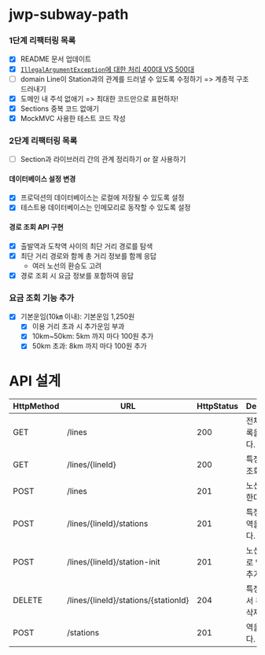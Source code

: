 # jwp-subway-path

### 1단계 리팩터링 목록

- [x] README 문서 업데이트
- [x] [`IllegalArgumentException`에 대한 처리 400대 VS 500대](https://github.com/woowacourse/jwp-subway-path/pull/35#discussion_r1193146265)
- [ ] domain Line이 Station과의 관계를 드러낼 수 있도록 수정하기 => 계층적 구조 드러내기
- [x] 도메인 내 주석 없애기 => 최대한 코드만으로 표현하자!
- [x] Sections 중복 코드 없애기
- [x] MockMVC 사용한 테스트 코드 작성

### 2단계 리팩터링 목록 

- [ ] Section과 라이브러리 간의 관계 정리하기 or 잘 사용하기


#### 데이터베이스 설정 변경

- [x] 프로덕션의 데이터베이스는 로컬에 저장될 수 있도록 설정
- [x] 테스트용 데이터베이스는 인메모리로 동작할 수 있도록 설정

#### 경로 조회 API 구현

- [x] 출발역과 도착역 사이의 최단 거리 경로를 탐색
- [x] 최단 거리 경로와 함께 총 거리 정보를 함께 응답
    - 여러 노선의 환승도 고려
- [x] 경로 조회 시 요금 정보를 포함하여 응답

### 요금 조회 기능 추가

- [x] 기본운임(10㎞ 이내): 기본운임 1,250원
    - [x] 이용 거리 초과 시 추가운임 부과
    - [x] 10km~50km: 5km 까지 마다 100원 추가
    - [x] 50km 초과: 8km 까지 마다 100원 추가

# API 설계

| HttpMethod | URL                                  | HttpStatus | Description         |
|------------|--------------------------------------|------------|---------------------|
| GET        | /lines                               | 200        | 전체 노선 목록을 조회한다.     |
| GET        | /lines/{lineId}                      | 200        | 특정 노선을 조회한다.        |
| POST       | /lines                               | 201        | 노선을 생성한다.           |
| POST       | /lines/{lineId}/stations             | 201        | 특정 노선에 역을 추가한다.     |
| POST       | /lines/{lineId}/station-init         | 201        | 노선에 최초로 역 2개를 추가한다. |
| DELETE     | /lines/{lineId}/stations/{stationId} | 204        | 특정 노선에서 특정 역을 삭제한다. |
| POST       | /stations                            | 201        | 역을 생성한다.            |
